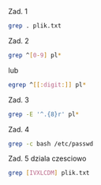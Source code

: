 Zad. 1
```sh
grep . plik.txt
```

Zad. 2
```sh
grep ^[0-9] pl*
```
lub
```sh
egrep ^[[:digit:]] pl*
```

Zad. 3
```sh
grep -E '^.{8}r' pl*
```

Zad. 4
```sh
grep -c bash /etc/passwd
```

Zad. 5
dziala czesciowo
```sh
grep [IVXLCDM] plik.txt
```
